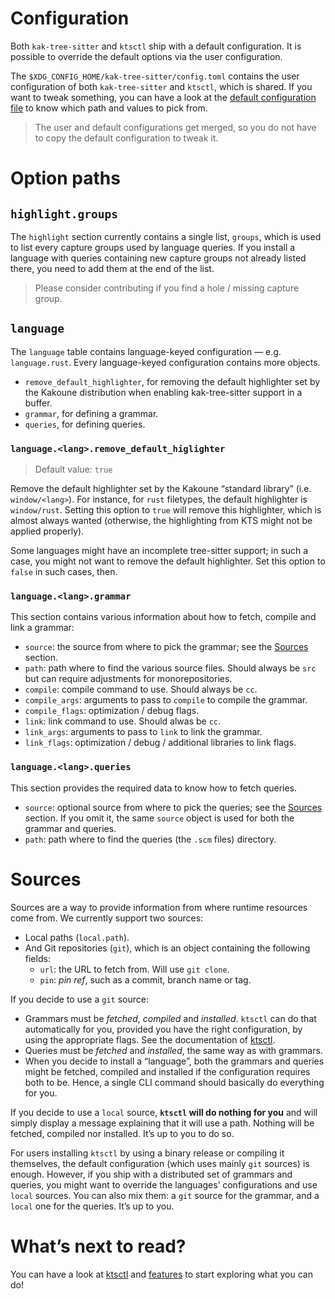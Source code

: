 # Configuration

Both `kak-tree-sitter` and `ktsctl` ship with a default configuration. It is possible to override the default
options via the user configuration.

The `$XDG_CONFIG_HOME/kak-tree-sitter/config.toml` contains the user configuration of both `kak-tree-sitter` and
`ktsctl`, which is shared. If you want to tweak something, you can have a look at the
[default configuration file](https://git.sr.ht/~hadronized/kak-tree-sitter/tree/master/item/kak-tree-sitter-config/default-config.toml)
to know which path and values to pick from.

> The user and default configurations get merged, so you do not have to copy the default configuration to tweak it.

# Option paths

## `highlight.groups`

The `highlight` section currently contains a single list, `groups`, which is used to list every capture groups used by
language queries. If you install a language with queries containing new capture groups not already listed there, you
need to add them at the end of the list.

> Please consider contributing if you find a hole / missing capture group.

## `language`

The `language` table contains language-keyed configuration — e.g. `language.rust`. Every language-keyed configuration
contains more objects.

- `remove_default_highlighter`, for removing the default highlighter set by the Kakoune distribution when enabling
  kak-tree-sitter support in a buffer.
- `grammar`, for defining a grammar.
- `queries`, for defining queries.

### `language.<lang>.remove_default_higlighter`

> Default value: `true`

Remove the default highlighter set by the Kakoune “standard library” (i.e. `window/<lang>`). For instance, for `rust`
filetypes, the default highlighter is `window/rust`. Setting this option to `true` will remove this highlighter, which
is almost always wanted (otherwise, the highlighting from KTS might not be applied properly).

Some languages might have an incomplete tree-sitter support; in such a case, you might not want to remove the default
highlighter. Set this option to `false` in such cases, then.

### `language.<lang>.grammar`

This section contains various information about how to fetch, compile and link a grammar:

- `source`: the source from where to pick the grammar; see the [Sources](#sources) section.
- `path`: path where to find the various source files. Should always be `src` but can require adjustments for
  monorepositories.
- `compile`: compile command to use. Should always be `cc`.
- `compile_args`: arguments to pass to `compile` to compile the grammar.
- `compile_flags`: optimization / debug flags.
- `link`: link command to use. Should alwas be `cc`.
- `link_args`: arguments to pass to `link` to link the grammar.
- `link_flags`: optimization / debug / additional libraries to link flags.

### `language.<lang>.queries`

This section provides the required data to know how to fetch queries.

- `source`: optional source from where to pick the queries; see the [Sources](#sources) section. If you omit it, the
  same `source` object is used for both the grammar and queries.
- `path`: path where to find the queries (the `.scm` files) directory.

# Sources

Sources are a way to provide information from where runtime resources come from. We currently support two sources:

- Local paths (`local.path`).
- And Git repositories (`git`), which is an object containing the following fields:
  - `url`: the URL to fetch from. Will use `git clone`.
  - `pin`: _pin ref_, such as a commit, branch name or tag.

If you decide to use a `git` source:

- Grammars must be _fetched_, _compiled_ and _installed_. `ktsctl` can do that automatically for you, provided you have
  the right configuration, by using the appropriate flags. See the documentation of [ktsctl](ktsctl.md).
- Queries must be _fetched_ and _installed_, the same way as with grammars.
- When you decide to install a “language”, both the grammars and queries might be fetched, compiled and installed if
  the configuration requires both to be. Hence, a single CLI command should basically do everything for you.

If you decide to use a `local` source, **`ktsctl` will do nothing for you** and will simply display a message explaining
that it will use a path. Nothing will be fetched, compiled nor installed. It’s up to you to do so.

For users installing `ktsctl` by using a binary release or compiling it themselves, the default configuration (which
uses mainly `git` sources) is enough. However, if you ship with a distributed set of grammars and queries, you might
want to override the languages’ configurations and use `local` sources. You can also mix them: a `git` source for the
grammar, and a `local` one for the queries. It’s up to you.

# What’s next to read?

You can have a look at [ktsctl] and [features] to start exploring what you can do!

[ktsctl]: ktsctl.md
[features]: features.md
